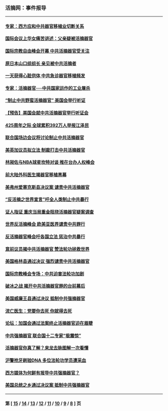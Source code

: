 ### 活摘网：事件报导
---
#### [专家：西方应和中共器官移植业切断关系](../../pages/nf5877/n13772828.md?08300430) 
#### [国际会议上华女痛苦讲述：父亲疑被活摘器官](../../pages/nf5877/n13771583.md?08300430) 
#### [国际宗教自由峰会开幕 中共活摘器官受关注](../../pages/nf5877/n13769995.md?08300430) 
#### [原日本山口组组长 亲见被中共活摘者](../../pages/nf5877/n13767360.md?08300430) 
#### [一天获得心脏供体 中共急诊器官移植频发](../../pages/nf5877/n13764689.md?08300430) 
#### [专家：活摘器官──中共国家运作的工业屠杀](../../pages/nf5877/n13761178.md?08300430) 
#### [“制止中共野蛮活摘器官” 美国会举行听证](../../pages/nf5877/n13735831.md?08300430) 
#### [【预告】美国会就中共活摘器官举行听证会](../../pages/nf5877/n13732843.md?08300430) 
#### [425周年之际 全球累积392万人举报江泽民](../../pages/nf5877/n13719232.md?08300430) 
#### [联合国场边会议将讨论制止中共活摘器官](../../pages/nf5877/n13656361.md?08300430) 
#### [美英加议员拟立法 制裁打击中共活摘器官](../../pages/nf5877/n13430251.md?08300430) 
#### [林昶佐与NBA球星坎特对谈 推在台办人权峰会](../../pages/nf5877/n13414467.md?08300430) 
#### [前大陆外科医生揭器官移植黑幕](../../pages/nf5877/n13401416.md?08300430) 
#### [美弗州爱塞克斯县决议案 谴责中共活摘器官](../../pages/nf5877/n13320919.md?08300430) 
#### [“反活摘之世界宣言”吁全人类制止中共暴行](../../pages/nf5877/n13259730.md?08300430) 
#### [证人指证 重庆当局重金阻挠活摘器官疑案调查](../../pages/nf5877/n13259127.md?08300430) 
#### [世界反活摘峰会 欧美亚医界谴责中共罪行](../../pages/nf5877/n13253550.md?08300430) 
#### [反活摘器官峰会吁各国立法 惩治中共暴行](../../pages/nf5877/n13245052.md?08300430) 
#### [意前议员揭中共活摘器官 赞法轮功拯救世界](../../pages/nf5877/n13203445.md?08300430) 
#### [美国格林县通过决议 强烈谴责中共活摘器官](../../pages/nf5877/n13119367.md?08300430) 
#### [国际宗教峰会专场：中共迫害法轮功加剧](../../pages/nf5877/n13088279.md?08300430) 
#### [破冰之战 揭开中共活摘器官罪的台前幕后](../../pages/nf5877/n13082457.md?08300430) 
#### [美国威廉王县通过决议 抵制中共强摘器官](../../pages/nf5877/n13056521.md?08300430) 
#### [流亡医生：党要你去死 你就得去死](../../pages/nf5877/n13052835.md?08300430) 
#### [论坛：加国会通过法案终止活摘器官迫在眉睫](../../pages/nf5877/n13029839.md?08300430) 
#### [中共强摘器官 联合国十二专家“极震惊”](../../pages/nf5877/n13024313.md?08300430) 
#### [活摘器官你真了解？来龙去脉图解一次看懂](../../pages/nf5877/n13013820.md?08300430) 
#### [沪警抢牙刷验DNA 多位法轮功学员遭采血](../../pages/nf5877/n12969218.md?08300430) 
#### [西方媒体为何鲜有报导中共强摘器官？](../../pages/nf5877/n12932034.md?08300430) 
#### [美国总统之乡通过决议案 抵制中共强摘器官](../../pages/nf5877/n12908242.md?08300430) 

---
#### 第 [ [15](./15.md?08300430) / [14](./14.md?08300430) / [13](./13.md?08300430) / [12](./12.md?08300430) / [11](./11.md?08300430) / [10](./10.md?08300430) / [9](./9.md?08300430) / [8](./8.md?08300430) ] 页
